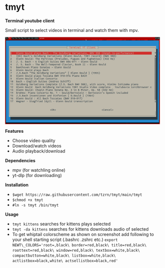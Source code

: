 # tmyt
**Terminal youtube client**

Small script to select videos in terminal and watch them with mpv.

<img src="screenshot.png" alt="drawing" width="700" align="center" />

**Features**
+ Choose video quality
+ Download/watch videos
+ Audio playback/download

**Dependencies**
+ mpv (for watchling online)
+ yt-dlp (for downloading)

**Installation**
+ `$wget https://raw.githubusercontent.com/tzrn/tmyt/main/tmyt`
+ `$chmod +x tmyt`
+ `#ln -s tmyt /bin/tmyt`

**Usage**
+ `tmyt kittens` searches for kittens plays selected
+ `tmyt -da kittens` searches for kittens downloads audio of selected
+ To get whiptail colorscheme as shown on screenshot add following to your shell starting script (.bashrc .zshrc etc.)
`export NEWT\_COLORS='root=,black\
border=red,black\
title=red,black\
roottext=red,black\
window=red,black\
textbox=white,black\
compactbutton=white,black\
listbox=white,black\
actlistbox=black,white\
actsellistbox=black,red'`

